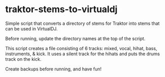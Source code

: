 # traktor-stems-to-virtualdj
Simple script that converts a directory of stems for Traktor into stems that can be used in VirtualDJ.

Before running, update the directory names at the top of the script.

This script creates a file consisting of 6 tracks: mixed, vocal, hihat, bass, instruments, & kick. It uses a silent track for the hihats and puts the drums track on the kick.

Create backups before running, and have fun!
